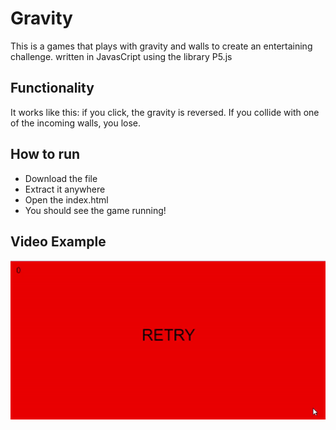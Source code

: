 # Gravity
This is a games that plays with gravity and walls to create an entertaining challenge. written in JavasCript using the library P5.js
## Functionality
It works like this: if you click, the gravity is reversed. If you collide with one of the incoming walls, you lose.
## How to run
  * Download the file 
  * Extract it anywhere
  * Open the index.html
  * You should see the game running!
## Video Example
![](demoFB.gif)
